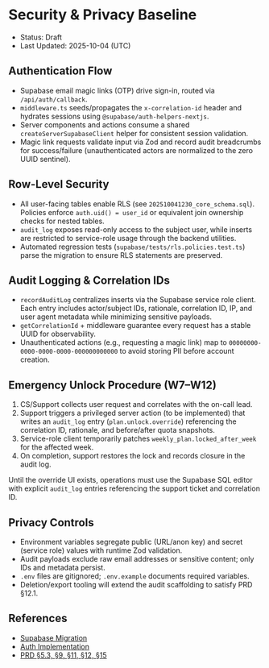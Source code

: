 # Security & Privacy Baseline

- Status: Draft
- Last Updated: 2025-10-04 (UTC)

## Authentication Flow

- Supabase email magic links (OTP) drive sign-in, routed via `/api/auth/callback`.
- `middleware.ts` seeds/propagates the `x-correlation-id` header and hydrates sessions using
  `@supabase/auth-helpers-nextjs`.
- Server components and actions consume a shared `createServerSupabaseClient` helper for
  consistent session validation.
- Magic link requests validate input via Zod and record audit breadcrumbs for success/failure
  (unauthenticated actors are normalized to the zero UUID sentinel).

## Row-Level Security

- All user-facing tables enable RLS (see `202510041230_core_schema.sql`). Policies enforce
  `auth.uid() = user_id` or equivalent join ownership checks for nested tables.
- `audit_log` exposes read-only access to the subject user, while inserts are restricted to
  service-role usage through the backend utilities.
- Automated regression tests (`supabase/tests/rls.policies.test.ts`) parse the migration to
  ensure RLS statements are preserved.

## Audit Logging & Correlation IDs

- `recordAuditLog` centralizes inserts via the Supabase service role client. Each entry includes
  actor/subject IDs, rationale, correlation ID, IP, and user agent metadata while minimizing
  sensitive payloads.
- `getCorrelationId` + middleware guarantee every request has a stable UUID for observability.
- Unauthenticated actions (e.g., requesting a magic link) map to `00000000-0000-0000-0000-000000000000`
  to avoid storing PII before account creation.

## Emergency Unlock Procedure (W7–W12)

1. CS/Support collects user request and correlates with the on-call lead.
2. Support triggers a privileged server action (to be implemented) that writes an
   `audit_log` entry (`plan.unlock.override`) referencing the correlation ID, rationale,
   and before/after quota snapshots.
3. Service-role client temporarily patches `weekly_plan.locked_after_week` for the affected week.
4. On completion, support restores the lock and records closure in the audit log.

Until the override UI exists, operations must use the Supabase SQL editor with explicit `audit_log`
entries referencing the support ticket and correlation ID.

## Privacy Controls

- Environment variables segregate public (URL/anon key) and secret (service role) values with
  runtime Zod validation.
- Audit payloads exclude raw email addresses or sensitive content; only IDs and metadata persist.
- `.env` files are gitignored; `.env.example` documents required variables.
- Deletion/export tooling will extend the audit scaffolding to satisfy PRD §12.1.

## References

- [Supabase Migration](../../supabase/migrations/202510041230_core_schema.sql)
- [Auth Implementation](../../apps/web)
- [PRD §5.3, §9, §11, §12, §15](../../PRD.md)
